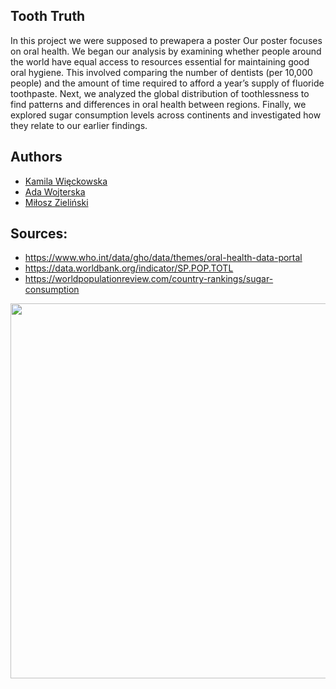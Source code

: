 ## Tooth Truth

In this project we were supposed to prewapera a poster 
Our poster focuses on oral health. We began our analysis by examining whether people around the world have equal access to resources essential for maintaining good oral hygiene. This involved comparing the number of dentists (per 10,000 people) and the amount of time required to afford a year’s supply of fluoride toothpaste. Next, we analyzed the global distribution of toothlessness to find patterns and differences in oral health between regions. Finally, we explored sugar consumption levels across continents and investigated how they relate to our earlier findings.



## Authors
- [Kamila Więckowska](https://github.com/kamilawieckowska)
- [Ada Wojterska](https://github.com/adawojterska)
- [Miłosz Zieliński](https://github.com/zielinskim04)

## Sources:
- https://www.who.int/data/gho/data/themes/oral-health-data-portal
- https://data.worldbank.org/indicator/SP.POP.TOTL
- https://worldpopulationreview.com/country-rankings/sugar-consumption


<img src="Wieckowska_Wojterska_Zielinski.pdf" align="center" width="600"/>
